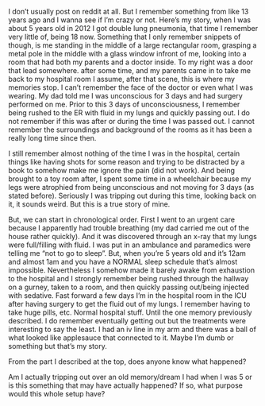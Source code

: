 I don’t usually post on reddit at all. But I remember something from like 13 years ago and I wanna see if I’m crazy or not. Here’s my story, when I was about 5 years old in 2012 I got double lung pneumonia, that time I remember very little of, being 18 now. Something that I only remember snippets of though, is me standing in the middle of a large rectangular room, grasping a metal pole in the middle with a glass window infront of me, looking into a room that had both my parents and a doctor inside. To my right was a door that lead somewhere. after some time, and my parents came in to take me back to my hospital room I assume, after that scene, this is where my memories stop. I can’t remember the face of the doctor or even what I was wearing. My dad told me I was unconscious for 3 days and had surgery performed on me. Prior to this 3 days of unconsciousness, I remember being rushed to the ER with fluid in my lungs and quickly passing out. I do not remember if this was after or during the time I was passed out. I cannot remember the surroundings and background of the rooms as it has been a really long time since then. 



I still remember almost nothing of the time I was in the hospital, certain things like having shots for some reason and trying to be distracted by a book to somehow make me ignore the pain (did not work). And being brought to a toy room after, I spent some time in a wheelchair because my legs were atrophied from being unconscious and not moving for 3 days (as stated before). Seriously I was tripping out during this time, looking back on it, it sounds weird. But this is a true story of mine.



But, we can start in chronological order. First I went to an urgent care because I apparently had trouble breathing (my dad carried me out of the house rather quickly). And it was discovered through an x-ray that my lungs were full/filling with fluid. I was put in an ambulance and paramedics were telling me “not to go to sleep”. But, when you’re 5 years old and it’s 12am and almost 1am and you have a NORMAL sleep schedule that’s almost impossible. Nevertheless I somehow made it barely awake from exhaustion to the hospital and I strongly remember being rushed through the hallway on a gurney, taken to a room, and then quickly passing out/being injected with sedative. Fast forward a few days I’m in the hospital room in the ICU after having surgery to get the fluid out of my lungs. I remember having to take huge pills, etc. Normal hospital stuff. Until the one memory previously described. I do remember eventually getting out but the treatments were interesting to say the least. I had an iv line in my arm and there was a ball of what looked like applesauce that connected to it. Maybe I’m dumb or something but that’s my story.



From the part I described at the top, does anyone know what happened?



Am I actually tripping out over an old memory/dream I had when I was 5 or is this something that may have actually happened? If so, what purpose would this whole setup have?